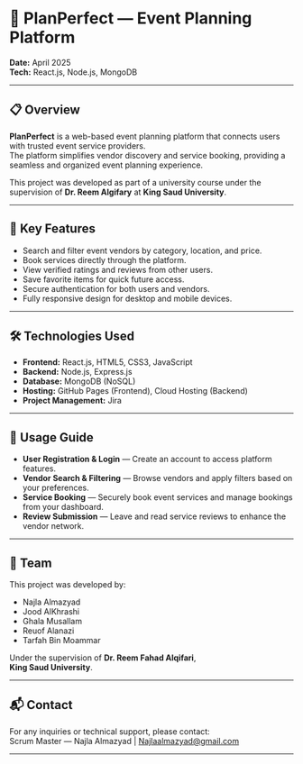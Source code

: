 # 📅 PlanPerfect — Event Planning Platform

**Date:** April 2025  
**Tech:** React.js, Node.js, MongoDB

---

## 📋 Overview

**PlanPerfect** is a web-based event planning platform that connects users with trusted event service providers.  
The platform simplifies vendor discovery and service booking, providing a seamless and organized event planning experience.

This project was developed as part of a university course under the supervision of **Dr. Reem Algifary** at **King Saud University**.

---

## 🌟 Key Features

- Search and filter event vendors by category, location, and price.  
- Book services directly through the platform.  
- View verified ratings and reviews from other users.  
- Save favorite items for quick future access.  
- Secure authentication for both users and vendors.  
- Fully responsive design for desktop and mobile devices.

---

## 🛠️ Technologies Used

- **Frontend:** React.js, HTML5, CSS3, JavaScript  
- **Backend:** Node.js, Express.js  
- **Database:** MongoDB (NoSQL)  
- **Hosting:** GitHub Pages (Frontend), Cloud Hosting (Backend)  
- **Project Management:** Jira

---

## 🚀 Usage Guide

- **User Registration & Login** — Create an account to access platform features.  
- **Vendor Search & Filtering** — Browse vendors and apply filters based on your preferences.  
- **Service Booking** — Securely book event services and manage bookings from your dashboard.  
- **Review Submission** — Leave and read service reviews to enhance the vendor network.

---
## 👥 Team

This project was developed by:

- Najla Almazyad  
- Jood AlKhrashi  
- Ghala Musallam
- Reuof Alanazi
- Tarfah Bin Moammar  

Under the supervision of **Dr. Reem Fahad Alqifari**,  
**King Saud University**. 


---

## 📬 Contact

For any inquiries or technical support, please contact:  
Scrum Master — Najla Almazyad | Najlaalmazyad@gmail.com

---
